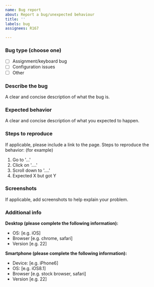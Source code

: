 ```yaml
---
name: Bug report
about: Report a bug/unexpected behaviour
title: ''
labels: bug
assignees: R167

---
```


### Bug type (choose one)
- [ ] Assignment/keyboard bug
- [ ] Configuration issues
- [ ] Other

### Describe the bug
A clear and concise description of what the bug is.

### Expected behavior
A clear and concise description of what you expected to happen.

### Steps to reproduce
If applicable, please include a link to the page.
Steps to reproduce the behavior: (for example)
1. Go to '...'
2. Click on '....'
3. Scroll down to '....'
4. Expected X but got Y

### Screenshots
If applicable, add screenshots to help explain your problem.

### Additional info
**Desktop (please complete the following information):**
 - OS: [e.g. iOS]
 - Browser [e.g. chrome, safari]
 - Version [e.g. 22]

**Smartphone (please complete the following information):**
 - Device: [e.g. iPhone6]
 - OS: [e.g. iOS8.1]
 - Browser [e.g. stock browser, safari]
 - Version [e.g. 22]
